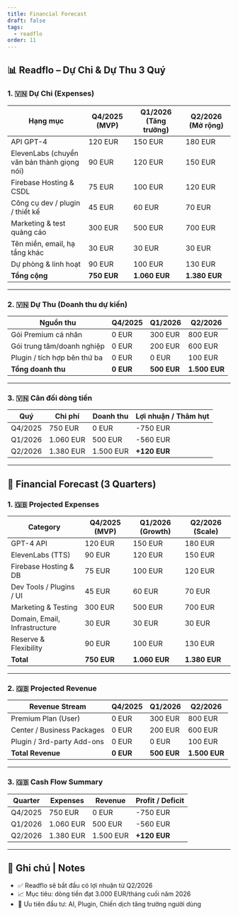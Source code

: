 ```yaml
---
title: Financial Forecast
draft: false
tags:
  - readflo
order: 11
---
```


## 📊 Readflo – Dự Chi & Dự Thu 3 Quý  

### 1. 🇻🇳 Dự Chi (Expenses)

| Hạng mục                                    | Q4/2025 (MVP) | Q1/2026 (Tăng trưởng) | Q2/2026 (Mở rộng) |
| ------------------------------------------- | ------------- | --------------------- | ----------------- |
| API GPT-4                                   | 120 EUR       | 150 EUR               | 180 EUR           |
| ElevenLabs (chuyển văn bản thành giọng nói) | 90 EUR        | 120 EUR               | 150 EUR           |
| Firebase Hosting & CSDL                     | 75 EUR        | 100 EUR               | 120 EUR           |
| Công cụ dev / plugin / thiết kế             | 45 EUR        | 60 EUR                | 70 EUR            |
| Marketing & test quảng cáo                  | 300 EUR       | 500 EUR               | 700 EUR           |
| Tên miền, email, hạ tầng khác               | 30 EUR        | 30 EUR                | 30 EUR            |
| Dự phòng & linh hoạt                        | 90 EUR        | 100 EUR               | 130 EUR           |
| **Tổng cộng**                               | **750 EUR**   | **1.060 EUR**         | **1.380 EUR**     |

---

### 2. 🇻🇳 Dự Thu (Doanh thu dự kiến)

| Nguồn thu                    | Q4/2025   | Q1/2026     | Q2/2026       |
| ---------------------------- | --------- | ----------- | ------------- |
| Gói Premium cá nhân          | 0 EUR     | 300 EUR     | 800 EUR       |
| Gói trung tâm/doanh nghiệp   | 0 EUR     | 200 EUR     | 600 EUR       |
| Plugin / tích hợp bên thứ ba | 0 EUR     | 0 EUR       | 100 EUR       |
| **Tổng doanh thu**           | **0 EUR** | **500 EUR** | **1.500 EUR** |

---

### 3. 🇻🇳 Cân đối dòng tiền

| Quý        | Chi phí    | Doanh thu | Lợi nhuận / Thâm hụt |
|------------|------------|-----------|-----------------------|
| Q4/2025    | 750 EUR    | 0 EUR     | -750 EUR              |
| Q1/2026    | 1.060 EUR  | 500 EUR   | -560 EUR              |
| Q2/2026    | 1.380 EUR  | 1.500 EUR | **+120 EUR**          |

---

## 💼 Financial Forecast (3 Quarters)
### 1. 🇬🇧 Projected Expenses

| Category                      | Q4/2025 (MVP) | Q1/2026 (Growth) | Q2/2026 (Scale) |
| ----------------------------- | ------------- | ---------------- | --------------- |
| GPT-4 API                     | 120 EUR       | 150 EUR          | 180 EUR         |
| ElevenLabs (TTS)              | 90 EUR        | 120 EUR          | 150 EUR         |
| Firebase Hosting & DB         | 75 EUR        | 100 EUR          | 120 EUR         |
| Dev Tools / Plugins / UI      | 45 EUR        | 60 EUR           | 70 EUR          |
| Marketing & Testing           | 300 EUR       | 500 EUR          | 700 EUR         |
| Domain, Email, Infrastructure | 30 EUR        | 30 EUR           | 30 EUR          |
| Reserve & Flexibility         | 90 EUR        | 100 EUR          | 130 EUR         |
| **Total**                     | **750 EUR**   | **1.060 EUR**    | **1.380 EUR**   |

---

### 2. 🇬🇧 Projected Revenue

| Revenue Stream             | Q4/2025   | Q1/2026     | Q2/2026       |
| -------------------------- | --------- | ----------- | ------------- |
| Premium Plan (User)        | 0 EUR     | 300 EUR     | 800 EUR       |
| Center / Business Packages | 0 EUR     | 200 EUR     | 600 EUR       |
| Plugin / 3rd-party Add-ons | 0 EUR     | 0 EUR       | 100 EUR       |
| **Total Revenue**          | **0 EUR** | **500 EUR** | **1.500 EUR** |

---

### 3. 🇬🇧 Cash Flow Summary

| Quarter    | Expenses  | Revenue   | Profit / Deficit       |
|------------|-----------|-----------|-------------------------|
| Q4/2025    | 750 EUR   | 0 EUR     | -750 EUR                |
| Q1/2026    | 1.060 EUR | 500 EUR   | -560 EUR                |
| Q2/2026    | 1.380 EUR | 1.500 EUR | **+120 EUR**            |

---

## 📝 Ghi chú | Notes

- ✅ Readflo sẽ bắt đầu có lợi nhuận từ Q2/2026  
- 📈 Mục tiêu: dòng tiền đạt 3.000 EUR/tháng cuối năm 2026  
- 🎯 Ưu tiên đầu tư: AI, Plugin, Chiến dịch tăng trưởng người dùng

